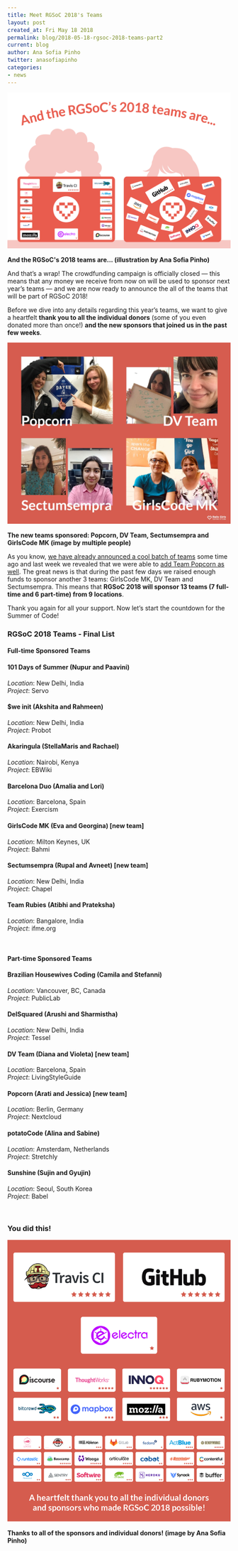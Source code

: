 ```yaml
---
title: Meet RGSoC 2018's Teams
layout: post
created_at: Fri May 18 2018
permalink: blog/2018-05-18-rgsoc-2018-teams-part2
current: blog
author: Ana Sofia Pinho
twitter: anasofiapinho
categories:
- news
---
```


![And the RGSoC's 2018 teams are... (illustration by Ana Sofia Pinho)](/img/blog/2018/2018-05-18-rgsoc-2018-teams-announcement-illustration.png)
<div class="image-credits"><b>And the RGSoC's 2018 teams are... (illustration by Ana Sofia Pinho)</b></div>

And that’s a wrap! The crowdfunding campaign is officially closed — this means that any money we receive from now on will be used to sponsor next year’s teams — and we are now ready to announce the all of the teams that will be part of RGSoC 2018!

Before we dive into any details regarding this year’s teams, we want to give a heartfelt **thank you to all the individual donors** (some of you even donated more than once!) **and the new sponsors that joined us in the past few weeks**.

![The new teams sponsored: Popcorn, DV Team, Sectumsempra and GirlsCode MK (image by multiple people)](/img/blog/2018/2018-05-18-rgsoc-2018-teams-announcement_new-teams-800x640.jpg)
<div class="image-credits"><b>The new teams sponsored: Popcorn, DV Team, Sectumsempra and GirlsCode MK (image by multiple people)</b></div>

As you know, [we have already announced a cool batch of teams](http://bit.ly/rgsoc-2018-teams-part-1) some time ago and last week we revealed that we were able to [add Team Popcorn as well](https://twitter.com/RailsGirlsSoC/status/992490357723189248). The great news is that during the past few days we raised enough funds to sponsor another 3 teams: GirlsCode MK, DV Team and Sectumsempra. This means that **RGSoC 2018 will sponsor 13 teams (7 full-time and 6 part-time) from 9 locations**.

Thank you again for all your support. Now let’s start the countdown for the Summer of Code!


### RGSoC 2018 Teams - Final List

#### Full-time Sponsored Teams

#### <span class="color-red">101 Days of Summer (Nupur and Paavini)</span>
_Location_: New Delhi, India<br>
_Project_: Servo

#### <span class="color-red">$we init (Akshita and Rahmeen)</span>
_Location_: New Delhi, India<br>
_Project_: Probot

#### <span class="color-red">Akaringula (StellaMaris and Rachael)</span>
_Location_: Nairobi, Kenya<br>
_Project_: EBWiki

#### <span class="color-red">Barcelona Duo (Amalia and Lori)</span>
_Location_: Barcelona, Spain<br>
_Project_: Exercism

#### <span class="color-red">GirlsCode MK (Eva and Georgina) [new team] </span>
_Location_: Milton Keynes, UK<br>
_Project_: Bahmi

#### <span class="color-red">Sectumsempra (Rupal and Avneet) [new team] </span>
_Location_: New Delhi, India<br>
_Project_: Chapel

#### <span class="color-red">Team Rubies (Atibhi and Prateksha)</span>
_Location_: Bangalore, India<br>
_Project_: ifme.org

<br>

#### Part-time Sponsored Teams

#### <span class="color-red">Brazilian Housewives Coding (Camila and Stefanni)</span>
_Location_: Vancouver, BC, Canada<br>
_Project_: PublicLab

#### <span class="color-red">DelSquared (Arushi and Sharmistha)</span>
_Location_: New Delhi, India<br>
_Project_: Tessel

#### <span class="color-red">DV Team (Diana and Violeta) [new team]</span>
_Location_: Barcelona, Spain<br>
_Project_: LivingStyleGuide

#### <span class="color-red">Popcorn (Arati and Jessica) [new team]</span>
_Location_: Berlin, Germany<br>
_Project_: Nextcloud

#### <span class="color-red">potatoCode (Alina and Sabine)</span>
_Location_: Amsterdam, Netherlands<br>
_Project_: Stretchly

#### <span class="color-red">Sunshine (Sujin and Gyujin)</span>
_Location_: Seoul, South Korea<br>
_Project_: Babel

<br>

### You did this!

![Thanks to all of the sponsors and individual donors! (image by Ana Sofia Pinho)](/img/blog/2018/2018-05-18-rgsoc-2018-teams-announcement-sponsors_all-900x1150.png)
<div class="image-credits"><b>Thanks to all of the sponsors and individual donors! (image by Ana Sofia Pinho)</b></div>


